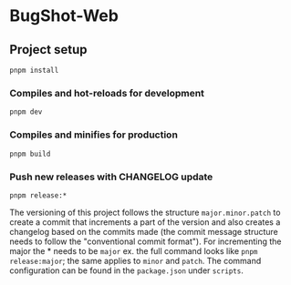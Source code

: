 # BugShot-Web

## Project setup

```
pnpm install
```

### Compiles and hot-reloads for development

```
pnpm dev
```

### Compiles and minifies for production

```
pnpm build
```

### Push new releases with CHANGELOG update

```
pnpm release:*
```

The versioning of this project follows the structure `major.minor.patch` to create a commit that increments a part of the version and also creates a changelog based on the commits made (the commit message structure needs to follow the "conventional commit format").
For incrementing the major the \* needs to be `major` ex. the full command looks like `pnpm release:major`; the same applies to `minor` and `patch`.
The command configuration can be found in the `package.json` under `scripts`.
